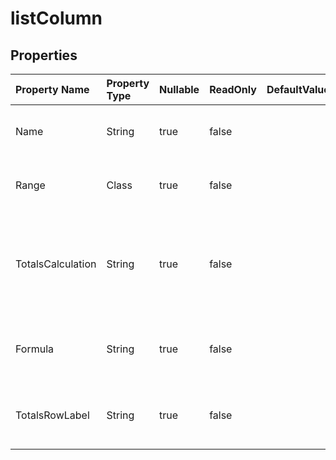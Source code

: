 # **listColumn**

 

## **Properties**

| Property Name | Property Type | Nullable |  ReadOnly | DefaultValue | Description | 
| :- | :- | :- |:- |  :- | :- |
|Name|String|true|false |  |Gets and sets the name of the column. |
|Range|Class|true|false |  |Gets the range of this list column. |
|TotalsCalculation|String|true|false |  |Gets and sets the type of calculation in the Totals row of the list column. |
|Formula|String|true|false |  |Gets and sets the formula of the list column. |
|TotalsRowLabel|String|true|false |  |Gets and sets the display labels of total row. |

